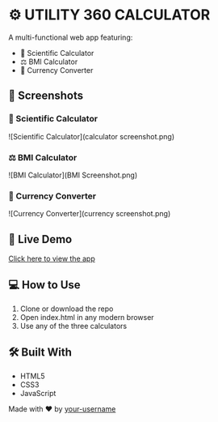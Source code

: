 

# ⚙ UTILITY 360 CALCULATOR

A multi-functional web app featuring:

- 🧮 Scientific Calculator  
- ⚖ BMI Calculator  
- 💱 Currency Converter

## 📸 Screenshots

### 🧮 Scientific Calculator
![Scientific Calculator](calculator screenshot.png)

### ⚖ BMI Calculator
![BMI Calculator](BMI Screenshot.png)

### 💱 Currency Converter
![Currency Converter](currency screenshot.png)


## 🚀 Live Demo

[Click here to view the app](https://your-username.github.io/utility-360-calculator)

## 💻 How to Use

1. Clone or download the repo
2. Open index.html in any modern browser
3. Use any of the three calculators

## 🛠 Built With

- HTML5
- CSS3
- JavaScript

Made with ❤ by [your-username](https://github.com/your-username)

